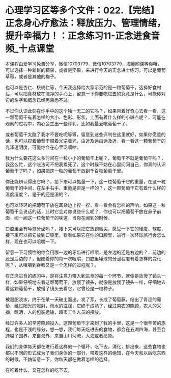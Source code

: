 # 心理学习区等多个文件：022.【完结】正念身心疗愈法：释放压力、管理情绪，提升幸福力！：正念练习11-正念进食音频_十点课堂

本课程由爱学习免费分享，微信10703779，微信10703779，海量网课等你哦，可以选择一种新鲜的蔬果，或者是坚果，来进行今天的正念进士练习，可以是葡萄草莓，或者是其他的梅子。

也可以是杏仁、核桃仁等，今天我选择给大家示范的是一粒葡萄干，选择好食材后，可以把食材放在洗净的手心上，留意一下你要吃进去的究竟是什么，可能你对它的名字和概念已经再熟悉不过。

不过你认识此刻在你手中的这个独一无二的它吗？，如果带着好奇心去看一看，这一颗葡萄干有着怎样的大小、色彩、形状，上面有着什么样的小斑点呢？，可能在观察的过程中，内心会生出一些评判，比如我最爱吃葡萄干了。

或者葡萄干太酸了我才不要吃呢等等，留意到这些评判在这里就好，如果你愿意的话，也可以捏着葡萄干顺着光逆着光，由近及远由远及近，看一看这一颗葡萄干的光泽透明度，可能你会在心里泛嘀咕。

我为什么要花这么多时间在一粒小小的葡萄干上呢？，葡萄干不就是葡萄干吗？，我这么忙，这个吃法可不把我累死了，这个时候不妨在心里问问自己，你真的认识葡萄干了吗？，如果把这一粒的葡萄干放到千百粒葡萄干里。

你还能辨认得出它吗？，接下来可以掂量一下，这一粒葡萄干它的重量，在这一粒葡萄干的中间，在左手右手，重量是否是一样的？，这一颗葡萄干它有着什么样的温度湿度？，是干的还是湿的？。

也可以轻轻的把葡萄干放在耳朵边上捏一捏，看一看会有怎样的声响，如果这一粒葡萄干会说话的话，此时它会对你说些什么呢？，你也可以把葡萄干放在鼻子前面，闻一闻这一粒葡萄干的味道，当你在闻到的时候。

口腔里会有唾液分泌吗？，接下来可以把它放到唇尖，感受一下它的硬度、软度，接下来可以把它放到口腔里，看看如果它在你的口腔里，进行一次环球旅行会怎么样，现在也可以咀嚼一下。

留意一下习惯性的你会用哪一边的牙齿进行咀嚼，是左边的还是右边的？，前边的还是后边的？，但随着你的每一次咀嚼，口腔里唾液的分泌程度有着怎样的变化呢？，从咀嚼到吞咽又是一个怎样的过程呢？。

在正念进食的练习中，是将注意力带入到进食的每一个环节，就像是放慢了镜头一样，如果仔细地去看这颗葡萄干，放慢了镜头，就像是放慢了镜头一样，仔细地去看这颗葡萄干，放慢了镜头去看它，它曾经是一粒种子。

被湿肥浇水，终于在某一天破土而出，发了芽，长成了葡萄藤，结出了青涩的葡萄，经过阳光的照射，雨水的滋润，它终于成熟了，经过果农的照顾，农人的采摘，晾晒，人的包装运输，超市工作人员的摆放。

经过许多人的辛劳照顾投入，这颗葡萄干才来到了我的手里，这是一个很辛苦的旅程，也是不浅的缘分，想一想，我们每天吃进去的食物，都会在五湖四海，甚至会跨越了国界，来自海外，来自山川河流，大海或者高原。

我们的身体每天都在进行着这样的一个循环，吃下去，消化，排出来，这些食物也都以不同的形式成为了我们身体的一部分，带着这样的绝知，在今天和以后吃东西的时候，不妨留意一下，你每天都在做着怎样的选择。

在吃着什么，又在怎样的吃下去。